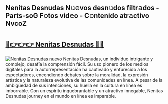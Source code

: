 ## Nenitas Desnudas N𝚞𝚎vos desn𝚞dos filtr𝚊dos - Parts-soG F𝚘tos vid𝚎o - C𝚘ntenido atr𝚊ctivo NvcoZ

# <h2><a href="http://mbczyu.tromn.icu/?c=Nenitas+Desnudas">🔗👉👉👉 Nenitas Desnudas 🔗🔗</a></h2>

[![Nenitas Desnudas nuevo](https://i.imgur.com/pEAQMta.gif)](http://mbczyu.tromn.icu/?c=Nenitas+Desnudas)
Nenitas Desnudas, un individuo intrigante y complejo, desafía la comprensión fácil. Su uso pionero de los medios digitales para la autorrepresentación ha cautivado y enfurecido a los espectadores, encendiendo debates sobre la moralidad, la expresión artística y la naturaleza evolutiva de las comunidades en línea. A pesar de la ambigüedad de sus intenciones, su huella en la cultura en línea es imborrable. Con un espíritu inquebrantable y un atractivo innegable, Nenitas Desnudas journey en el mundo en línea es imparable.

